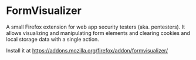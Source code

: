 # FormVisualizer
A small Firefox extension for web app security testers (aka. pentesters). It allows visualizing and manipulating form elements and clearing cookies and local storage data with a single action.

Install it at https://addons.mozilla.org/firefox/addon/formvisualizer/
